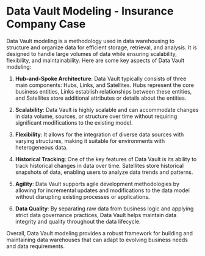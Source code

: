 # Data Vault Modeling - Insurance Company Case
Data Vault modeling is a methodology used in data warehousing to structure and organize data for efficient storage, retrieval, and analysis. It is designed to handle large volumes of data while ensuring scalability, flexibility, and maintainability. Here are some key aspects of Data Vault modeling:

1. **Hub-and-Spoke Architecture**: Data Vault typically consists of three main components: Hubs, Links, and Satellites. Hubs represent the core business entities, Links establish relationships between these entities, and Satellites store additional attributes or details about the entities.

2. **Scalability**: Data Vault is highly scalable and can accommodate changes in data volume, sources, or structure over time without requiring significant modifications to the existing model.

3. **Flexibility**: It allows for the integration of diverse data sources with varying structures, making it suitable for environments with heterogeneous data.

4. **Historical Tracking**: One of the key features of Data Vault is its ability to track historical changes in data over time. Satellites store historical snapshots of data, enabling users to analyze data trends and patterns.

5. **Agility**: Data Vault supports agile development methodologies by allowing for incremental updates and modifications to the data model without disrupting existing processes or applications.

6. **Data Quality**: By separating raw data from business logic and applying strict data governance practices, Data Vault helps maintain data integrity and quality throughout the data lifecycle.

Overall, Data Vault modeling provides a robust framework for building and maintaining data warehouses that can adapt to evolving business needs and data requirements.
